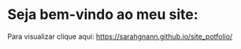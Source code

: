 # Seja bem-vindo ao meu site:
Para visualizar clique aqui:
https://sarahgnann.github.io/site_potfolio/
